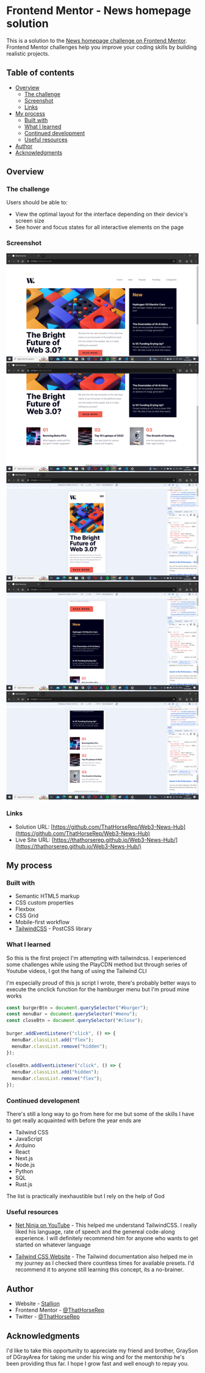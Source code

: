 # Frontend Mentor - News homepage solution

This is a solution to the [News homepage challenge on Frontend Mentor](https://www.frontendmentor.io/challenges/news-homepage-H6SWTa1MFl). Frontend Mentor challenges help you improve your coding skills by building realistic projects.

## Table of contents

- [Overview](#overview)
  - [The challenge](#the-challenge)
  - [Screenshot](#screenshot)
  - [Links](#links)
- [My process](#my-process)
  - [Built with](#built-with)
  - [What I learned](#what-i-learned)
  - [Continued development](#continued-development)
  - [Useful resources](#useful-resources)
- [Author](#author)
- [Acknowledgments](#acknowledgments)

## Overview

### The challenge

Users should be able to:

- View the optimal layout for the interface depending on their device's screen size
- See hover and focus states for all interactive elements on the page

### Screenshot

![](./assets/images/Screenshot_1.png)
![](./assets/images/Screenshot_2.png)
![](./assets/images/Screenshot_3.png)
![](./assets/images/Screenshot_4.png)
![](./assets/images/Screenshot_5.png)

### Links

- Solution URL: [https://github.com/ThatHorseRep/Web3-News-Hub](https://github.com/ThatHorseRep/Web3-News-Hub)
- Live Site URL: [https://thathorserep.github.io/Web3-News-Hub/](https://thathorserep.github.io/Web3-News-Hub/)

## My process

### Built with

- Semantic HTML5 markup
- CSS custom properties
- Flexbox
- CSS Grid
- Mobile-first workflow
- [TailwindCSS](https://tailwindcss.com/) - PostCSS library

### What I learned

So this is the first project I'm attempting with tailwindcss. I experienced some challenges while using the PlayCDN method but through series of Youtube videos, I got the hang of using the Tailwind CLI

I'm especially proud of this js script I wrote, there's probably better ways to execute the onclick function for the hamburger menu but I'm proud mine works

```js
const burgerBtn = document.querySelector("#burger");
const menuBar = document.querySelector("#menu");
const closeBtn = document.querySelector("#close");

burger.addEventListener("click", () => {
  menuBar.classList.add("flex");
  menuBar.classList.remove("hidden");
});

closeBtn.addEventListener("click", () => {
  menuBar.classList.add("hidden");
  menuBar.classList.remove("flex");
});
```

### Continued development

There's still a long way to go from here for me but some of the skills I have to get really acquainted with before the year ends are

- Tailwind CSS
- JavaScript
- Arduino
- React
- Next.js
- Node.js
- Python
- SQL
- Rust.js

The list is practically inexhaustible but I rely on the help of God

### Useful resources

- [Net Ninja on YouTube](https://www.youtube.com/@NetNinja) - This helped me understand TailwindCSS. I really liked his language, rate of speech and the genereal code-along experience. I will definitely recommend him for anyone who wants to get started on whatever language

- [Tailwind CSS Website](https://tailwindcss.com/docs/) - The Tailwind documentation also helped me in my journey as I checked there countless times for available presets. I'd recommend it to anyone still learning this concept, its a no-brainer.

## Author

- Website - [Stallion](https://linktr.ee/thathorserep)
- Frontend Mentor - [@ThatHorseRep](https://www.frontendmentor.io/profile/ThatHorseRep)
- Twitter - [@ThatHorseRep](https://www.x.com/ThatHorseRep)

## Acknowledgments

I'd like to take this opportunity to appreciate my friend and brother, GraySon of DGrayArea for taking me under his wing and for the mentorship he's been providing thus far. I hope I grow fast and well enough to repay you.
